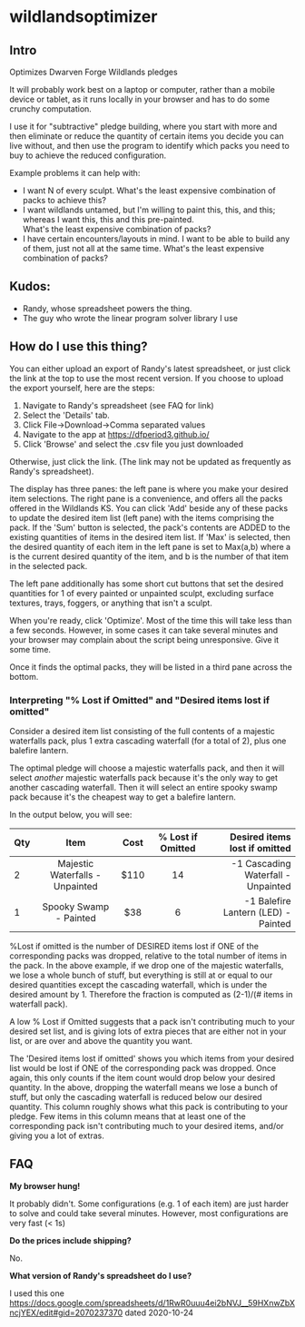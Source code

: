 # wildlandsoptimizer

## Intro
Optimizes Dwarven Forge Wildlands pledges

It will probably work best on a laptop or computer, rather than a mobile device or tablet, as it runs locally in your browser and has to do some 
crunchy computation.

I use it for "subtractive" pledge building, where you start with more and then eliminate or reduce the quantity of certain items you decide you can live without, and then use the program to identify which packs you need to buy to achieve the reduced 
configuration.

Example problems it can help with:

- I want N of every sculpt.  What's the least expensive combination of packs to achieve this?
- I want wildlands untamed, but I'm willing to paint this, this, and this; whereas I want this, this and this pre-painted.  
What's the least expensive combination of packs?
- I have certain encounters/layouts in mind.  I want to be able to build any of them, just not all at the same time.  What's the least expensive
combination of packs?

## Kudos:
- Randy, whose spreadsheet powers the thing.
- The guy who wrote the linear program solver library I use

## How do I use this thing?
You can either upload an export of Randy's latest spreadsheet, or just click the link at the top to use the most recent version.  If you choose to upload the export yourself, here are the steps:

1.  Navigate to Randy's spreadsheet (see FAQ for link)
2.  Select the 'Details' tab.
3.  Click File->Download->Comma separated values
4.  Navigate to the app at https://dfperiod3.github.io/
5.  Click 'Browse' and select the .csv file you just downloaded

Otherwise, just click the link.  (The link may not be updated as frequently as Randy's spreadsheet).

The display has three panes: the left pane is where you make your desired item selections.  The right pane is a convenience, and offers all the packs offered in the Wildlands KS.  You can click 'Add' beside any of these packs to update the desired item list (left pane) with the items comprising the pack.  If the 'Sum' button is selected, the pack's contents are ADDED to the existing quantities of items in the desired item list.  If 'Max' is selected, then the desired quantity of each item in the left pane is set to Max(a,b) where a is the current desired quantity of the item, and b is the number of that item in the selected pack.  

The left pane additionally has some short cut buttons that set the desired quantities for 1 of every painted or unpainted sculpt, excluding surface textures, trays, foggers, or anything that isn't a sculpt.

When you're ready, click 'Optimize'.  Most of the time this will take less than a few seconds.  However, in some cases it can take several minutes and your browser may complain about the script being unresponsive.  Give it some time.

Once it finds the optimal packs, they will be listed in a third pane across the bottom.

### Interpreting "% Lost if Omitted" and "Desired items lost if omitted"
Consider a desired item list consisting of the full contents of a majestic waterfalls pack, plus 1 extra cascading waterfall (for a total of 2),
plus one balefire lantern.

The optimal pledge will choose a majestic waterfalls pack, and then it will select *another* majestic waterfalls pack because it's the 
only way to get another cascading waterfall.  Then it will select an entire spooky swamp pack because it's the cheapest way to get a 
balefire lantern.


In the output below, you will see:

| Qty |	Item |	Cost |	% Lost if Omitted	| Desired items lost if omitted |
|:----|:----:|:-----:|:------------------:|------------------------------:| 
| 2 |	Majestic Waterfalls - Unpainted |	$110 |	14 |	-1 Cascading Waterfall - Unpainted |
| 1 |	Spooky Swamp - Painted |	$38 |	6 |	-1 Balefire Lantern (LED) - Painted |



%Lost if omitted is the number of DESIRED items lost if ONE of the corresponding packs was dropped, relative to the total number of items in 
the pack.   In the above example, if we drop one of the majestic waterfalls, we lose a whole bunch of stuff, but everything is still at
or equal to our desired quantities except the cascading waterfall, which is under the desired amount by 1.  Therefore the fraction is computed as
(2-1)/(# items in waterfall pack).

A low % Lost if Omitted suggests that a pack isn't contributing much to your desired set list, and is giving lots of extra pieces that are
either not in your list, or are over and above the quantity you want.

The 'Desired items lost if omitted' shows you which items from your desired list would be lost if ONE of the corresponding pack was
dropped.  Once again, this only counts if the item count would drop below your desired quantity.  In the above, dropping the waterfall 
means we lose a bunch of stuff, but only the cascading waterfall is reduced below our desired quantity.   This column roughly shows 
what this pack is contributing to your pledge.  Few items in this column means that at least one of the corresponding pack isn't contributing much to your desired items, and/or giving you a lot of extras.

## FAQ
**My browser hung!**

It probably didn't.  Some configurations (e.g. 1 of each item) are just harder to solve and could take several minutes.  However, most configurations are very fast (< 1s)

**Do the prices include shipping?**

No.

**What version of Randy's spreadsheet do I use?**

I used this one https://docs.google.com/spreadsheets/d/1RwR0uuu4ei2bNVJ__59HXnwZbXncjYEX/edit#gid=2070237370 dated 2020-10-24


